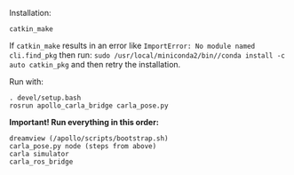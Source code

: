 Installation:
```
catkin_make
```  
If `catkin_make` results in an error like `ImportError: No module named cli.find_pkg` then run: `sudo /usr/local/miniconda2/bin//conda install -c auto catkin_pkg` and then retry the installation.

Run with:
```
. devel/setup.bash
rosrun apollo_carla_bridge carla_pose.py
```

**Important! Run everything in this order:**
```
dreamview (/apollo/scripts/bootstrap.sh)
carla_pose.py node (steps from above)
carla simulator
carla_ros_bridge
```